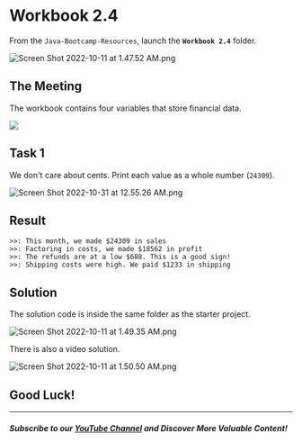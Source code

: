 # Workbook 2.4

From the `Java-Bootcamp-Resources`, launch the **`Workbook 2.4`** folder.

![Screen Shot 2022-10-11 at 1.47.52 AM.png](https://firebasestorage.googleapis.com/v0/b/learnthepart-75aed.appspot.com/o/images%2F86568ac0-78cb-4e23-9fbf-6a425315048e?alt=media&token=05df171e-c6c7-4a2f-84a9-8382d8cce3d5)

## The Meeting
The workbook contains four variables that store financial data.

![](https://firebasestorage.googleapis.com/v0/b/learnthepart-75aed.appspot.com/o/images%2F28f920b9-41a3-4760-91e7-234e40fbeb00?alt=media&token=93b12bcb-ed85-4ccc-8581-56a23a73918e)

## Task 1

We don't care about cents. Print each value as a whole number (`24309`).

![Screen Shot 2022-10-31 at 12.55.26 AM.png](https://firebasestorage.googleapis.com/v0/b/learnthepart-75aed.appspot.com/o/images%2F2b793965-c4ce-478a-a971-a59e23d2ac5c?alt=media&token=cbe0ec8d-40ed-4a70-8c6e-e6f2f4b81be9)

## Result
```
>>: This month, we made $24309 in sales
>>: Factoring in costs, we made $18562 in profit
>>: The refunds are at a low $688. This is a good sign!
>>: Shipping costs were high. We paid $1233 in shipping
```

## Solution

The solution code is inside the same folder as the starter project.

![Screen Shot 2022-10-11 at 1.49.35 AM.png](https://firebasestorage.googleapis.com/v0/b/learnthepart-75aed.appspot.com/o/images%2Fc036d121-5191-400d-83e9-5212098f6b41?alt=media&token=4b25ee78-5620-4145-afac-009de105b19f)

There is also a video solution.

![Screen Shot 2022-10-11 at 1.50.50 AM.png](https://firebasestorage.googleapis.com/v0/b/learnthepart-75aed.appspot.com/o/images%2F072d3a82-b045-407c-96ff-486835ff3118?alt=media&token=290d998a-7f7f-4755-b774-0938cd7e7d59)

## Good Luck!
-------
##### Subscribe to our [YouTube Channel](https://www.youtube.com/@RayanSlim087?sub_confirmation=1) and Discover More Valuable Content!